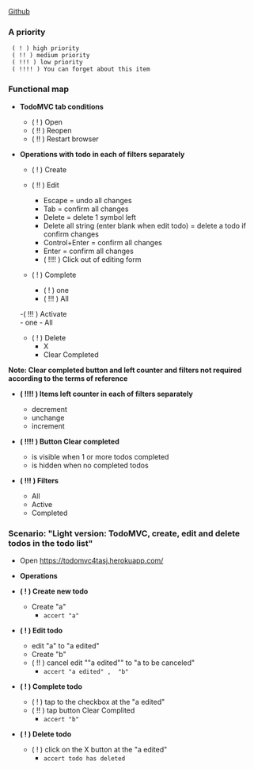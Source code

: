 [Github](https://github.com/fkthereality/codarium/blob/ToDoMVC/todoMVC-test-plan.md)
### A priority ###
     ( ! ) high priority
     ( !! ) medium priority
     ( !!! ) low priority
     ( !!!! ) You can forget about this item

### Functional map ###
* **TodoMVC tab conditions**
    - ( ! ) Open
    - ( !! ) Reopen
    - ( !! ) Restart browser

* **Operations with todo in each of filters separately**
    - ( ! ) Create 
    - ( !! ) Edit 
      -  Escape = undo all changes
      -  Tab = confirm all changes
      -  Delete =  delete 1 symbol left
      -  Delete all string (enter blank when edit todo) = delete a todo if confirm changes
      -  Control+Enter = confirm all changes
      -  Enter = confirm all changes
      - ( !!!! ) Click out of editing form 

    - ( ! ) Complete 
      - ( ! ) one 
      - ( !!! ) All

    -( !!! ) Activate  
      - one 
      - All

    - ( ! ) Delete 
       - X 
       - Clear Completed
      

**Note: Clear completed button and left counter and filters not required according to the terms of reference**
* **( !!!! ) Items left counter in each of filters separately**
  
    - decrement
    - unchange
    - increment

* **( !!!! ) Button Clear completed**
    - is visible when  1 or more todos completed
    - is hidden when no completed todos
* **( !!! ) Filters**
    - All
    - Active
    - Completed  
  
  
### Scenario: "Light version: TodoMVC, create, edit and delete todos in the todo list" ###

* Open https://todomvc4tasj.herokuapp.com/
* **Operations**

 * **( ! ) Create new todo** 
   * Create "a" 
       + `accert "a"`
 * **( ! ) Edit todo** 
   * edit "a" to "a edited"
   * Create "b"
   * ( !! ) cancel edit ""a edited"" to "a to be canceled" 
     + `accert "a edited" ,  "b"`
     
* **( ! ) Complete todo** 
  * ( ! ) tap to the checkbox at the "a edited"
  * ( !! ) tap button Clear Complited 
      + `accert "b"`
* **( ! ) Delete todo** 
  * ( ! ) click on the X button at the "a edited"
       + `accert todo has deleted` 

  
